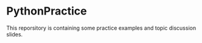 # PythonPractice

This reporsitory is containing some practice examples and topic discussion slides.
